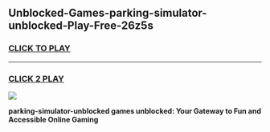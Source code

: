 
## Unblocked-Games-parking-simulator-unblocked-Play-Free-26z5s
<h3>
<a href="https://premium76.site?title=parking-simulator-unblocked&ref=20M">CLICK TO PLAY</a></h3>
<hr>

<h3>
<a href="https://premium76.site?title=parking-simulator-unblocked&ref=20M">CLICK 2 PLAY</a>
  
</h3>

<a href="https://premium76.site?title=parking-simulator-unblocked&ref=19M"><img src="https://clearcache.store/games.png"></a>


**parking-simulator-unblocked games unblocked: Your Gateway to Fun and Accessible Online Gaming**
